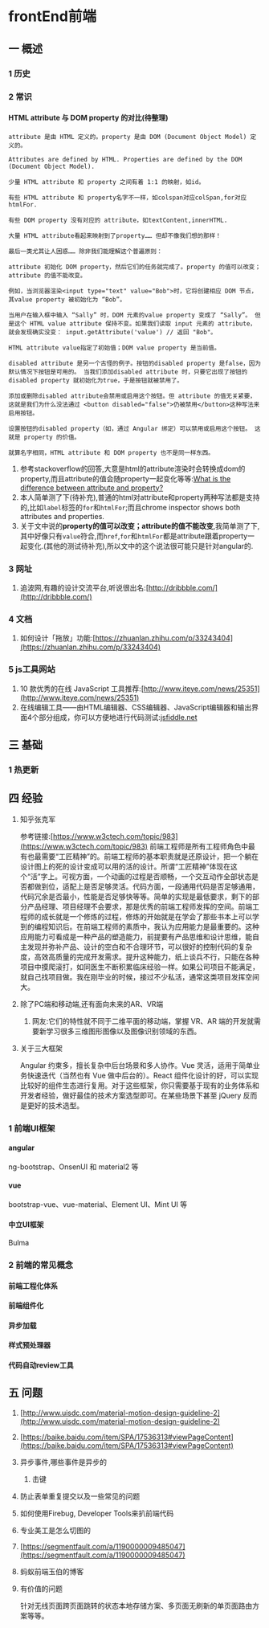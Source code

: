 # frontEnd前端
## 一 概述
### 1 历史
### 2 常识
#### HTML attribute 与 DOM property 的对比(待整理)
```
attribute 是由 HTML 定义的。property 是由 DOM (Document Object Model) 定义的。

Attributes are defined by HTML. Properties are defined by the DOM (Document Object Model).

少量 HTML attribute 和 property 之间有着 1:1 的映射，如id。

有些 HTML attribute 和 property名字不一样，如colspan对应colSpan,for对应htmlFor.

有些 DOM property 没有对应的 attribute，如textContent,innerHTML.

大量 HTML attribute看起来映射到了property…… 但却不像我们想的那样！

最后一类尤其让人困惑…… 除非我们能理解这个普遍原则：

attribute 初始化 DOM property，然后它们的任务就完成了。property 的值可以改变；attribute 的值不能改变。

例如，当浏览器渲染<input type="text" value="Bob">时，它将创建相应 DOM 节点， 其value property 被初始化为 “Bob”。

当用户在输入框中输入 “Sally” 时，DOM 元素的value property 变成了 “Sally”。 但是这个 HTML value attribute 保持不变。如果我们读取 input 元素的 attribute，就会发现确实没变： input.getAttribute('value') // 返回 "Bob"。

HTML attribute value指定了初始值；DOM value property 是当前值。

disabled attribute 是另一个古怪的例子。按钮的disabled property 是false，因为默认情况下按钮是可用的。 当我们添加disabled attribute 时，只要它出现了按钮的disabled property 就初始化为true，于是按钮就被禁用了。

添加或删除disabled attribute会禁用或启用这个按钮。但 attribute 的值无关紧要，这就是我们为什么没法通过 <button disabled="false">仍被禁用</button>这种写法来启用按钮。

设置按钮的disabled property（如，通过 Angular 绑定）可以禁用或启用这个按钮。 这就是 property 的价值。

就算名字相同，HTML attribute 和 DOM property 也不是同一样东西。
```

1. 参考stackoverflow的回答,大意是html的attribute渲染时会转换成dom的property,而且attribute的值会随property一起变化等等:[What is the difference between attribute and property?](https://stackoverflow.com/questions/258469/what-is-the-difference-between-attribute-and-property)
2. 本人简单测了下(待补充),普通的html对attribute和property两种写法都是支持的,比如`label`标签的`for`和`htmlFor`;而且chrome inspector shows both attributes and properties.
3. 关于文中说的**property的值可以改变；attribute的值不能改变**,我简单测了下,其中好像只有`value`符合,而`href`,`for`和`htmlFor`都是attribute跟着property一起变化.(其他的测试待补充),所以文中的这个说法很可能只是针对angular的.

### 3 网址
1. 追波网,有趣的设计交流平台,听说很出名:[http://dribbble.com/](http://dribbble.com/)

### 4 文档
1. 如何设计「拖放」功能:[https://zhuanlan.zhihu.com/p/33243404](https://zhuanlan.zhihu.com/p/33243404)

### 5 js工具网站
1. 10 款优秀的在线 JavaScript 工具推荐:[http://www.iteye.com/news/25351](http://www.iteye.com/news/25351)
1. 在线编辑工具——由HTML编辑器、CSS编辑器、JavaScript编辑器和输出界面4个部分组成，你可以方便地进行代码测试:[jsfiddle.net](https://jsfiddle.net/)

## 三 基础
### 1 热更新

## 四 经验
1. 知乎张克军

    参考链接:[https://www.w3ctech.com/topic/983](https://www.w3ctech.com/topic/983)
    前端工程师是所有工程师角色中最有也最需要“工匠精神”的。前端工程师的基本职责就是还原设计，把一个躺在设计图上的死的设计变成可以用的活的设计。所谓“工匠精神”体现在这个“活”字上。可视方面，一个动画的过程是否顺畅，一个交互动作全部状态是否都做到位，适配上是否足够灵活。代码方面，一段通用代码是否足够通用，代码冗余是否最小，性能是否足够快等等。简单的实现是最低要求，剩下的部分产品经理、项目经理不会要求，那是优秀的前端工程师发挥的空间。前端工程师的成长就是一个修炼的过程，修炼的开始就是在学会了那些书本上可以学到的编程知识后。在前端工程师的素质中，我认为应用能力是最重要的。这种应用能力可看成是一种产品的塑造能力，前提要有产品思维和设计思维，能自主发现并弥补产品、设计的空白和不合理环节，可以很好的控制代码的复杂度，高效高质量的完成开发需求。提升这种能力，纸上谈兵不行，只能在各种项目中摸爬滚打，如同医生不断积累临床经验一样。如果公司项目不能满足，就自己找项目做。我在刚毕业的时候，接过不少私活，通常这类项目发挥空间大。
2. 除了PC端和移动端,还有面向未来的AR、VR端

    1. 网友:它们的特性就不同于二维平面的移动端，掌握 VR、AR 端的开发就需要新学习很多三维图形图像以及图像识别领域的东西。
3. 关于三大框架

    Angular 约束多，擅长复杂中后台场景和多人协作。Vue 灵活，适用于简单业务快速迭代（当然也有 Vue 做中后台的）。React 组件化设计的好，可以实现比较好的组件生态进行复用。对于这些框架，你只需要基于现有的业务体系和开发者经验，做好最佳的技术方案选型即可。在某些场景下甚至 jQuery 反而是更好的技术选型。
### 1 前端UI框架
#### angular
ng-bootstrap、OnsenUI 和 material2 等
#### vue
bootstrap-vue、vue-material、Element UI、Mint UI 等
#### 中立UI框架
Bulma
### 2 前端的常见概念
#### 前端工程化体系
#### 前端组件化
#### 异步加载
#### 样式预处理器
#### 代码自动review工具

## 五 问题
1. [http://www.uisdc.com/material-motion-design-guideline-2](http://www.uisdc.com/material-motion-design-guideline-2)
2. [https://baike.baidu.com/item/SPA/17536313#viewPageContent](https://baike.baidu.com/item/SPA/17536313#viewPageContent)
3. 异步事件,哪些事件是异步的
    1. 击键
4. 防止表单重复提交以及一些常见的问题
5. 如何使用Firebug, Developer Tools来扒前端代码
6. 专业美工是怎么切图的
7. [https://segmentfault.com/a/1190000009485047](https://segmentfault.com/a/1190000009485047)
8. 蚂蚁前端玉伯的博客
9. 有价值的问题

    针对无线页面跨页面跳转的状态本地存储方案、多页面无刷新的单页面路由方案等等。
